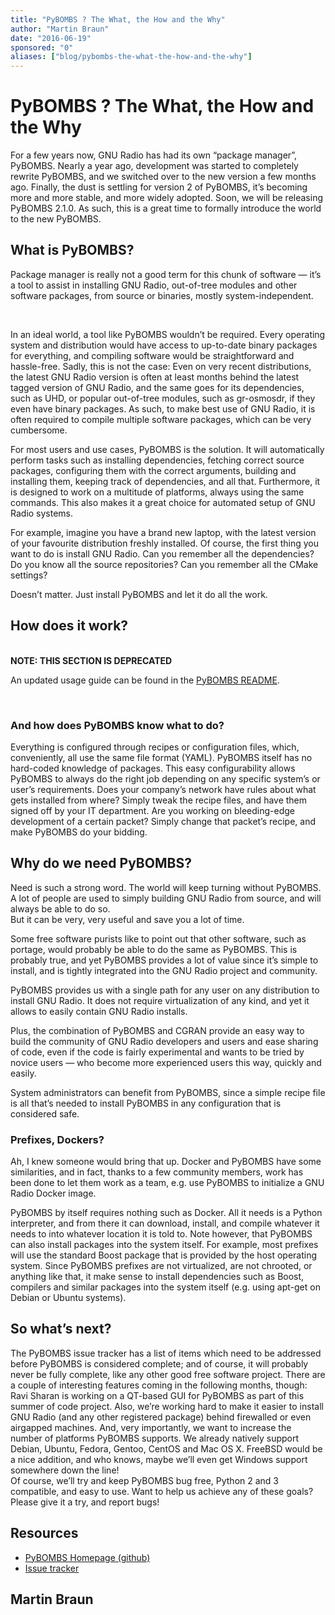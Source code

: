 ```yaml
---
title: "PyBOMBS ? The What, the How and the Why"
author: "Martin Braun"
date: "2016-06-19"
sponsored: "0"
aliases: ["blog/pybombs-the-what-the-how-and-the-why"]
---
```


# PyBOMBS ? The What, the How and the Why

For a few years now, GNU Radio has had its own &#8220;package manager&#8221;, PyBOMBS. Nearly a year ago, development was started to completely rewrite PyBOMBS, and we switched over to the new version a few months ago. Finally, the dust is settling for version 2 of PyBOMBS, it&#8217;s becoming more and more stable, and more widely adopted. Soon, we will be releasing PyBOMBS 2.1.0. As such, this is a great time to formally introduce the world to the new PyBOMBS.

## What is PyBOMBS?

Package manager is really not a good term for this chunk of software &#8212; it&#8217;s a tool to assist in installing GNU Radio, out-of-tree modules and other software packages, from source or binaries, mostly system-independent.<br />
<!--more--><br />
In an ideal world, a tool like PyBOMBS wouldn&#8217;t be required. Every operating system and distribution would have access to up-to-date binary packages for everything, and compiling software would be straightforward and hassle-free. Sadly, this is not the case: Even on very recent distributions, the latest GNU Radio version is often at least months behind the latest tagged version of GNU Radio, and the same goes for its dependencies, such as UHD, or popular out-of-tree modules, such as gr-osmosdr, if they even have binary packages. As such, to make best use of GNU Radio, it is often required to compile multiple software packages, which can be very cumbersome.

For most users and use cases, PyBOMBS is the solution. It will automatically perform tasks such as installing dependencies, fetching correct source packages, configuring them with the correct arguments, building and installing them, keeping track of dependencies, and all that. Furthermore, it is designed to work on a multitude of platforms, always using the same commands. This also makes it a great choice for automated setup of GNU Radio systems.

For example, imagine you have a brand new laptop, with the latest version of your favourite distribution freshly installed. Of course, the first thing you want to do is install GNU Radio. Can you remember all the dependencies? Do you know all the source repositories? Can you remember all the CMake settings?

Doesn&#8217;t matter. Just install PyBOMBS and let it do all the work.

## How does it work?

<br />
<b>NOTE: THIS SECTION IS DEPRECATED</b>

An updated usage guide can be found in the [PyBOMBS README](https://github.com/gnuradio/pybombs#pybombs).

<br />

### And how does PyBOMBS know what to do?

Everything is configured through recipes or configuration files, which, conveniently, all use the same file format (YAML). PyBOMBS itself has no hard-coded knowledge of packages. This easy configurability allows PyBOMBS to always do the right job depending on any specific system&#8217;s or user&#8217;s requirements. Does your company&#8217;s network have rules about what gets installed from where? Simply tweak the recipe files, and have them signed off by your IT department. Are you working on bleeding-edge development of a certain packet? Simply change that packet&#8217;s recipe, and make PyBOMBS do your bidding.

## Why do we need PyBOMBS?

Need is such a strong word. The world will keep turning without PyBOMBS. A lot of people are used to simply building GNU Radio from source, and will always be able to do so.<br />
But it can be very, very useful and save you a lot of time.

Some free software purists like to point out that other software, such as portage, would probably be able to do the same as PyBOMBS. This is probably true, and yet PyBOMBS provides a lot of value since it&#8217;s simple to install, and is tightly integrated into the GNU Radio project and community.

PyBOMBS provides us with a single path for any user on any distribution to install GNU Radio. It does not require virtualization of any kind, and yet it allows to easily contain GNU Radio installs.

Plus, the combination of PyBOMBS and CGRAN provide an easy way to build the community of GNU Radio developers and users and ease sharing of code, even if the code is fairly experimental and wants to be tried by novice users &#8212; who become more experienced users this way, quickly and easily.

System administrators can benefit from PyBOMBS, since a simple recipe file is all that&#8217;s needed to install PyBOMBS in any configuration that is considered safe.

### Prefixes, Dockers?

Ah, I knew someone would bring that up. Docker and PyBOMBS have some similarities, and in fact, thanks to a few community members, work has been done to let them work as a team, e.g. use PyBOMBS to initialize a GNU Radio Docker image.

PyBOMBS by itself requires nothing such as Docker. All it needs is a Python interpreter, and from there it can download, install, and compile whatever it needs to into whatever location it is told to. Note however, that PyBOMBS can also install packages into the system itself. For example, most prefixes will use the standard Boost package that is provided by the host operating system. Since PyBOMBS prefixes are not virtualized, are not chrooted, or anything like that, it make sense to install dependencies such as Boost, compilers and similar packages into the system itself (e.g. using apt-get on Debian or Ubuntu systems).

## So what&#8217;s next?

The PyBOMBS issue tracker has a list of items which need to be addressed before PyBOMBS is considered complete; and of course, it will probably never be fully complete, like any other good free software project. There are a couple of interesting features coming in the following months, though: Ravi Sharan is working on a QT-based GUI for PyBOMBS as part of this summer of code project. Also, we&#8217;re working hard to make it easier to install GNU Radio (and any other registered package) behind firewalled or even airgapped machines. And, very importantly, we want to increase the number of platforms PyBOMBS supports. We already natively support Debian, Ubuntu, Fedora, Gentoo, CentOS and Mac OS X. FreeBSD would be a nice addition, and who knows, maybe we&#8217;ll even get Windows support somewhere down the line!<br />
Of course, we&#8217;ll try and keep PyBOMBS bug free, Python 2 and 3 compatible, and easy to use. Want to help us achieve any of these goals? Please give it a try, and report bugs!

## Resources

- [PyBOMBS Homepage (github)](https://github.com/gnuradio/pybombs/)
- [Issue tracker](https://github.com/gnuradio/pybombs/issues)

## Martin Braun
